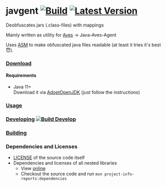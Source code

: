 # javgent [![Build](https://img.shields.io/github/workflow/status/BaseMC/javgent/Master%20CI)](https://github.com/BaseMC/javgent/actions?query=workflow%3A%22Master+CI%22) [![Latest Version](https://img.shields.io/github/v/release/BaseMC/javgent)](https://github.com/BaseMC/javgent/releases)
Deobfuscates jars (.class-files) with mappings 

Mainly written as utility for [Aves](https://github.com/BaseMC/Aves) → Java-Aves-Agent

Uses [ASM](https://asm.ow2.io/) to make obfuscated java files readable (at least it tries it's best :innocent:).

### [Download](https://github.com/BaseMC/javgent/releases)
#### Requirements
* Java 11+ <br/>Download it via [AdoptOpenJDK](https://adoptopenjdk.net/?variant=openjdk11&jvmVariant=hotspot) (just follow the instructions)

### [Usage](docs/Usage.md)
  
### [Developing](docs/Developing.md) [![Build Develop](https://img.shields.io/github/workflow/status/BaseMC/javgent/Check%20Build/develop?label=build%20develop)](https://github.com/BaseMC/javgent/actions?query=workflow%3A%22Check+Build%22+branch%3Adevelop)

### [Building](docs/Building.md)

### Dependencies and Licenses
* [LICENSE](LICENSE) of the source code itself
* Dependencies and licenses of all nested libraries
  * View [online](https://basemc.github.io/javgent/dependencies/)
  * Checkout the source code and run ``mvn project-info-reports:dependencies``
